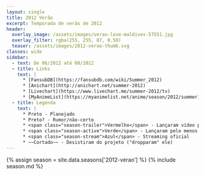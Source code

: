 ```yaml
---
layout: single
title: 2012 Verão
excerpt: Temporada de verão de 2012
header:
  overlay_image: /assets/images/verao-love-maldives-57551.jpg
  overlay_filter: rgba(255, 255, 87, 0.50)
  teaser: /assets/images/2012-verao-thumb.svg
classes: wide
sidebar:
  - text: De 06/2012 até 08/2012
  - title: Links
    text: |
      * [FansubDB](https://fansubdb.com/wiki/Summer_2012)
      * [Anichart](http://anichart.net/summer-2012)
      * [Livechart](https://www.livechart.me/summer-2012/tv)
      * [MyAnimeList](https://myanimelist.net/anime/season/2012/summer)
  - title: Legenda
    text: |
      * Preto - Planejado
      * Preto? - Rumor/não-certo
      * <span class="season-trailer">Vermelho</span> - Lançaram vídeo promocional ou trailer
      * <span class="season-active">Verde</span> - Lançaram pelo menos um episódio
      * <span class="season-stream">Azul</span> - Streaming oficial
      * ~~Cortado~~ - Desistiram do projeto ("dropparam" ele)
---
```


<!-- Para editar a tabela abra o arquivo /data/seasons/2012-verao.yml -->
{% assign season = site.data.seasons['2012-verao'] %}
{% include season.md %}

